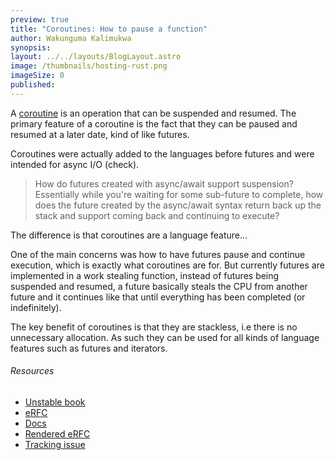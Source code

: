 ```yaml
---
preview: true
title: "Coroutines: How to pause a function"
author: Wakunguma Kalimukwa
synopsis: 
layout: ../../layouts/BlogLayout.astro
image: /thumbnails/hosting-rust.png
imageSize: 0
published:
---
```

A [coroutine](https://en.wikipedia.org/wiki/Coroutine) is an operation that can be suspended and resumed. The primary feature of a coroutine is the fact that they can be paused and resumed at a later date, kind of like futures.

Coroutines were actually added to the languages before futures and were intended for async I/O (check). 

> How do futures created with async/await support suspension? Essentially while you're waiting for some sub-future to complete, how does the future created by the async/await syntax return back up the stack and support coming back and continuing to execute?

The difference is that coroutines are a language feature...

One of the main concerns was how to have futures pause and continue execution, which is exactly what coroutines are for. But currently futures are implemented in a work stealing function, instead of futures being suspended and resumed, a future basically steals the CPU from another future and it continues like that until everything has been completed (or indefinitely).

The key benefit of coroutines is that they are stackless, i.e there is no unnecessary allocation. As such they can be used for all kinds of language features such as futures and iterators.

###### Resources
- [Unstable book](https://doc.rust-lang.org/beta/unstable-book/language-features/coroutines.html)
- [eRFC](https://github.com/rust-lang/rfcs/pull/2033)
- [Docs](https://doc.rust-lang.org/std/ops/trait.Coroutine.html)
- [Rendered eRFC](https://github.com/rust-lang/rfcs/blob/master/text/2033-experimental-coroutines.md)
- [Tracking issue](https://github.com/rust-lang/rust/issues/43122)
